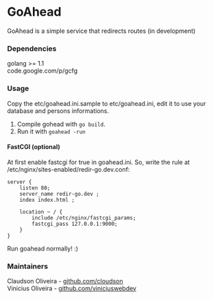 GoAhead
=================

GoAhead is a simple service that redirects routes (in development)
### Dependencies 
golang >= 1.1   
code.google.com/p/gcfg


### Usage
Copy the etc/goahead.ini.sample to etc/goahead.ini, edit it to use your database and persons informations.  
1. Compile gohead with `go build`.  
2. Run it with `goahead -run` 

#### FastCGI (optional)
At first enable fastcgi for true in goahead.ini. So, write the rule at /etc/nginx/sites-enabled/redir-go.dev.conf:

```
server {
    listen 80;
    server_name redir-go.dev ;
    index index.html ;

    location ~ / {
        include /etc/nginx/fastcgi_params;
        fastcgi_pass 127.0.0.1:9000;
    }
}

```
Run goahead normally! :) 

### Maintainers

Claudson Oliveira - [github.com/cloudson](http://github.com/cloudson)  
Vinicius Oliveira - [github.com/viniciuswebdev](http://github.com/viniciuswebdev)
